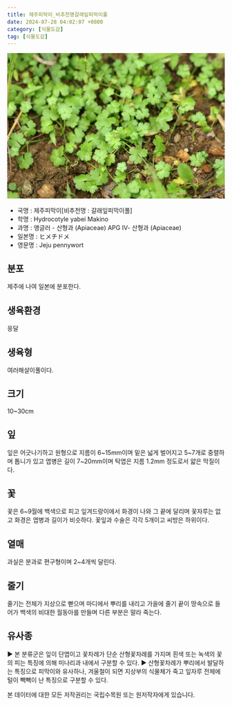 ```yaml
---
title: 제주피막이_비추천명갈래잎피막이풀
date: 2024-07-28 04:02:07 +0800
category: [식물도감]
tag: [식물도감]
---
```




![제주피막이[비추천명 : 갈래잎피막이풀]](/assets/img/fileUpload/plants/basic/Umbelliferae/Hydrocotyle/8207/8207_1_th2.JPG)
- 국명 : 제주피막이[비추천명 : 갈래잎피막이풀]
- 학명 : Hydrocotyle yabei Makino
- 과명 : 앵글러 - 산형과 (Apiaceae) APG Ⅳ- 산형과 (Apiaceae)
- 일본명 : ヒメチドメ
- 영문명 : Jeju pennywort


## 분포
제주에 나여 일본에 분포한다.
## 생육환경
응달
## 생육형
여러해살이풀이다.
## 크기
10~30cm
## 잎
잎은 어긋나기하고 원형으로 지름이 6~15mm이며 밑은 넓게 벌어지고 5~7개로 중렬하며 톱니가 있고 엽병은 길이 7~20mm이며 탁엽은 지름 1.2mm 정도로서 얇은 막질이다.
## 꽃
꽃은 6~9월에 백색으로 피고 잎겨드랑이에서 화경이 나와 그 끝에 달리며 꽃자루는 없고 화경은 엽병과 길이가 비슷하다. 꽃잎과 수술은 각각 5개이고 씨방은 하위이다.
## 열매
과실은 분과로 편구형이며 2~4개씩 달린다.
## 줄기
줄기는 전체가 지상으로 뻗으며 마디에서 뿌리를 내리고 가을에 줄기 끝이 땅속으로 들어가 백색의 비대한 월동아를 만들며 다른 부분은 말라 죽는다.
## 유사종
▶ 본 분류군은 잎이 단엽이고 꽃차례가 단순 산형꽃차례를 가지며 흰색 또는 녹색의 꽃의 피는 특징에 의해 미나리과 내에서 구분할 수 있다.
▶ 산형꽃차례가 뿌리에서 발달하는 특징으로 피막이와 유사하나, 겨울철이 되면 지상부의 식물체가 죽고 잎자루 전체에 털이 빽빽이 난 특징으로 구분할 수 있다.






본 데이터에 대한 모든 저작권리는 국립수목원 또는 원저작자에게 있습니다.
